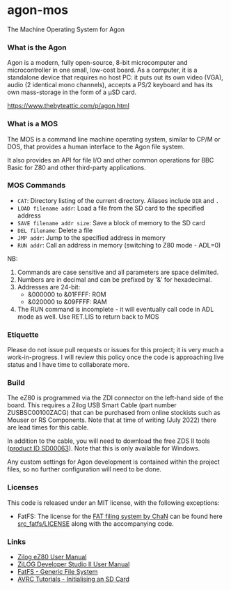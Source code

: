 # agon-mos

The Machine Operating System for Agon

### What is the Agon

Agon is a modern, fully open-source, 8-bit microcomputer and microcontroller in one small, low-cost board. As a computer, it is a standalone device that requires no host PC: it puts out its own video (VGA), audio (2 identical mono channels), accepts a PS/2 keyboard and has its own mass-storage in the form of a µSD card.

https://www.thebyteattic.com/p/agon.html

### What is a MOS

The MOS is a command line machine operating system, similar to CP/M or DOS, that provides a human interface to the Agon file system.

It also provides an API for file I/O and other common operations for BBC Basic for Z80 and other third-party applications.

### MOS Commands

* `CAT`: Directory listing of the current directory. Aliases include `DIR` and `.`
* `LOAD filename addr`: Load a file from the SD card to the specified address
* `SAVE filename addr size`: Save a block of memory to the SD card
* `DEL filename`: Delete a file
* `JMP addr`: Jump to the specified address in memory
* `RUN addr`: Call an address in memory (switching to Z80 mode - ADL=0)

NB:

1. Commands are case sensitive and all parameters are space delimited.
2. Numbers are in decimal and can be prefixed by '&' for hexadecimal.
3. Addresses are 24-bit:
	- &000000 to &01FFFF: ROM
	- &020000 to &09FFFF: RAM
4. The RUN command is incomplete - it will eventually call code in ADL mode as well. Use RET.LIS to return back to MOS 

### Etiquette

Please do not issue pull requests or issues for this project; it is very much a work-in-progress.
I will review this policy once the code is approaching live status and I have time to collaborate more.

### Build

The eZ80 is programmed via the ZDI connector on the left-hand side of the board. This requires a Zilog USB Smart Cable (part number ZUSBSC00100ZACG) that can be purchased from online stockists such as Mouser or RS Components. Note that at time of writing (July 2022) there are lead times for this cable.

In addition to the cable, you will need to download the free ZDS II tools ([product ID SD00063](https://zilog.com/index.php?option=com_zcm&task=view&soft_id=38&Itemid=74)). Note that this is only available for Windows.

Any custom settings for Agon development is contained within the project files, so no further configuration will need to be done.

### Licenses

This code is released under an MIT license, with the following exceptions:

* FatFS: The license for the [FAT filing system by ChaN](http://elm-chan.org/fsw/ff/00index_e.html) can be found here [src_fatfs/LICENSE](src_fatfs/LICENSE) along with the accompanying code.

### Links

- [Zilog eZ80 User Manual](http://www.zilog.com/docs/um0077.pdf)
- [ZiLOG Developer Studio II User Manual](http://www.zilog.com/docs/devtools/um0144.pdf)
- [FatFS - Generic File System](http://elm-chan.org/fsw/ff/00index_e.html)
- [AVRC Tutorials - Initialising an SD Card](http://www.rjhcoding.com/avrc-sd-interface-1.php)